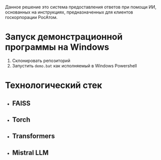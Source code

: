 Данное решение это система предоставления ответов при помощи ИИ, основанных на инструкциях, предназначенных для клиентов госкорпорации РосАтом.

# Запуск демонстрационной программы на Windows
1. Склонировать репозиторий
2. Запустить ```demo.bat``` как исполняемый в Windows Powershell

# Технологический стек
* ##  FAISS
* ## Torch
* ## Transformers
* ## Mistral LLM